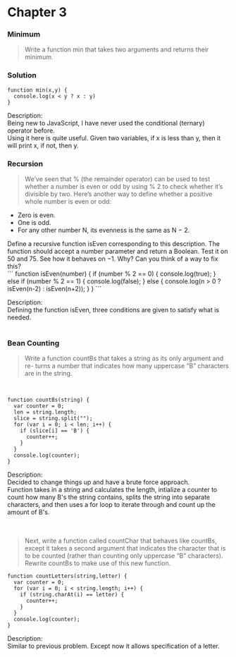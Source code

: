 # Chapter 3

### Minimum

> Write a function min that takes two arguments and returns their minimum.

### Solution

```
function min(x,y) {
  console.log(x < y ? x : y)
}
```

Description: <br />
Being new to JavaScript, I have never used the conditional (ternary) operator before. <br />
Using it here is quite useful. Given two variables, if x is less than y, then it will print x, if not, then y.
<br />

### Recursion

> We’ve seen that % (the remainder operator) can be used to test whether a number is even or odd by using % 2 to check whether it’s divisible by two. Here’s another way to define whether a positive whole number is even
or odd:
<ul>
<li>Zero is even.</li>
<li>One is odd.</li>
<li>For any other number N, its evenness is the same as N − 2.</li>
</ul>
Define a recursive function isEven corresponding to this description. The function should accept a number parameter and return a Boolean.
Test it on 50 and 75. See how it behaves on −1. Why? Can you think of a way to fix this?

<br />
```
function isEven(number) {
  if (number % 2 == 0) {
    console.log(true);
  }
  else if (number % 2 == 1) {
    console.log(false);
  }
  else {
    console.log(n > 0 ? isEven(n-2) : isEven(n+2));
  }
}
```

Description: <br />
Defining the function isEven, three conditions are given to satisfy what is needed.
<br />
<br />

### Bean Counting

>Write a function countBs that takes a string as its only argument and re- turns a number that 
indicates how many uppercase “B” characters are in the string.

<br />

```
function countBs(string) {
  var counter = 0;
  len = string.length;
  slice = string.split("");
  for (var i = 0; i < len; i++) {
    if (slice[i] == 'B') {
      counter++;
    }
  }
  console.log(counter);
}
```

Description: <br />
Decided to change things up and have a brute force approach. <br />
Function takes in a string and calculates the length, intialize a counter to count how many B's the string contains,
splits the string into separate characters, and then uses a for loop to iterate through and count up the amount of B's.
<br />
<br />
<br />

>Next, write a function called countChar that behaves like countBs, except it takes a second argument 
that indicates the character that is to be counted  (rather than counting only uppercase “B” characters). 
Rewrite countBs to make use of this new function.

```
function countLetters(string,letter) {
  var counter = 0;
  for (var i = 0; i < string.length; i++) {
    if (string.charAt(i) == letter) {
      counter++;
    }
  }
  console.log(counter);
}
```

Description: <br />
Similar to previous problem. Except now it allows specification of a letter.
